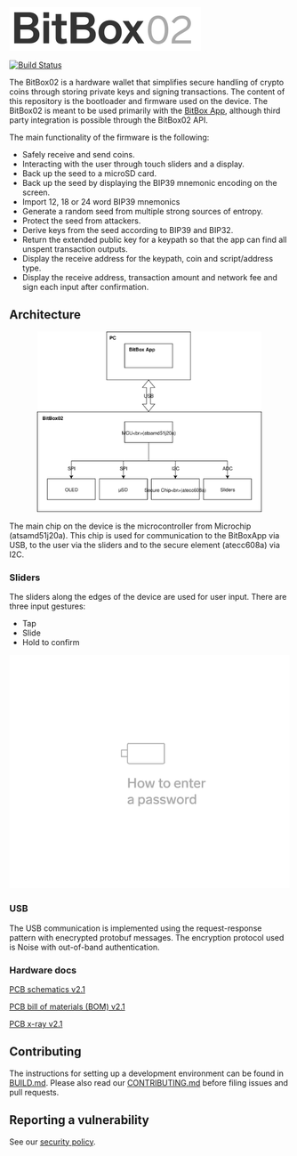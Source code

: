 <img src="./doc/BB02_logo_github.svg" width="345px"/>

[![Build Status](https://travis-ci.org/digitalbitbox/bitbox02-firmware.svg?branch=master)](https://travis-ci.org/digitalbitbox/bitbox02-firmware)

The BitBox02 is a hardware wallet that simplifies secure handling of crypto coins through storing
private keys and signing transactions. The content of this repository is the bootloader and
firmware used on the device. The BitBox02 is meant to be used primarily with the [BitBox
App](https://github.com/digitalbitbox/bitbox-wallet-app), although third party integration is
possible through the BitBox02 API.

The main functionality of the firmware is the following:

* Safely receive and send coins.
* Interacting with the user through touch sliders and a display.
* Back up the seed to a microSD card.
* Back up the seed by displaying the BIP39 mnemonic encoding on the screen.
* Import 12, 18 or 24 word BIP39 mnemonics
* Generate a random seed from multiple strong sources of entropy.
* Protect the seed from attackers.
* Derive keys from the seed according to BIP39 and BIP32.
* Return the extended public key for a keypath so that the app can find all unspent transaction
  outputs.
* Display the receive address for the keypath, coin and script/address type.
* Display the receive address, transaction amount and network fee and sign each input after
  confirmation.


## Architecture

<p align="center"><img src="./doc/bb02-firmware-arch.svg" width="80%" /></p>

The main chip on the device is the microcontroller from Microchip (atsamd51j20a). This chip is used
for communication to the BitBoxApp via USB, to the user via the sliders and to the secure element
(atecc608a) via I2C.

### Sliders

The sliders along the edges of the device are used for user input.  There are three input gestures:
* Tap
* Slide
* Hold to confirm

<p align="center"><img src="./doc/bb02PwEntry.gif" /></p>


### USB

The USB communication is implemented using the request-response pattern with enecrypted protobuf
messages. The encryption protocol used is Noise with out-of-band authentication.

### Hardware docs

[PCB schematics v2.1](./doc/bb02_v2.10_schematics.pdf)

[PCB bill of materials (BOM) v2.1](./doc/bb02_bom_v2.10.pdf)

[PCB x-ray v2.1](./doc/bb02_xray_v2.10_top_pcb.png)

## Contributing

The instructions for setting up a development environment can be found in [BUILD.md](BUILD.md).
Please also read our [CONTRIBUTING.md](CONTRIBUTING.md) before filing issues and pull requests.

## Reporting a vulnerability

See our [security policy](SECURITY.md).
